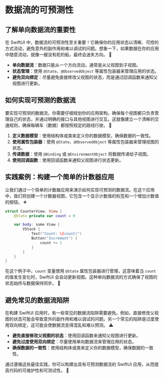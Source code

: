 ﻿# 数据流的可预测性

## 了解单向数据流的重要性

在 SwiftUI 中，数据流的可预测性至关重要！它确保你的应用状态以清晰、可控的方式流动，避免意外的副作用和难以调试的问题。想象一下，如果数据在你的应用中随意流动，就像一艘没有舵的船，最终会迷失方向。 🌊

*   **单向数据流**：数据只能从一个方向流动，通常是从父视图到子视图。
*   **状态管理**：使用 `@State`、`@ObservedObject` 等属性包装器来管理应用的状态。
*   **避免双向绑定**：尽量避免直接修改父视图的状态，而是通过回调函数来通知父视图进行更新。

## 如何实现可预测的数据流

要实现可预测的数据流，你需要仔细规划你的应用架构。确保每个视图都只负责管理自己的状态，并通过明确的接口与其他视图进行交互。这就像建立一个清晰的交通规则，确保每辆车（数据）都按照规定的路线行驶。 🚗

1.  **定义数据模型**：使用结构体或类来定义你的数据模型，确保数据的一致性。
2.  **使用属性包装器**：使用 `@State`、`@ObservedObject` 等属性包装器来管理视图的状态。
3.  **传递数据**：使用 `@Binding` 或 `@EnvironmentObject` 将数据传递给子视图。
4.  **使用回调函数**：使用回调函数来通知父视图进行状态更新。

## 实践案例：构建一个简单的计数器应用

让我们通过一个简单的计数器应用来演示如何实现可预测的数据流。在这个应用中，我们将创建一个计数器视图，它包含一个显示计数值的标签和一个增加计数值的按钮。 ➕

```swift
struct CounterView: View {
    @State private var count = 0

    var body: some View {
        VStack {
            Text("Count: \(count)")
            Button("Increment") {
                count += 1
            }
        }
    }
}
```

在这个例子中，`count` 变量使用 `@State` 属性包装器进行管理，这意味着当 `count` 的值发生变化时，SwiftUI 会自动更新视图。这种单向数据流的方式确保了视图的状态始终与数据保持同步。 🎉

## 避免常见的数据流陷阱

在构建 SwiftUI 应用时，有一些常见的数据流陷阱需要避免。例如，直接修改父视图的状态可能会导致意外的副作用和难以调试的问题。另一个常见的陷阱是过度使用双向绑定，这可能会使数据流变得混乱和难以预测。 ⚠️

*   **避免直接修改父视图的状态**：使用回调函数来通知父视图进行更新。
*   **避免过度使用双向绑定**：尽量使用单向数据流来管理应用的状态。
*   **确保数据的一致性**：使用结构体或类来定义你的数据模型，确保数据的一致性。

通过遵循这些最佳实践，你可以构建出具有可预测数据流的 SwiftUI 应用，从而提高代码的可维护性和可测试性。 🚀


